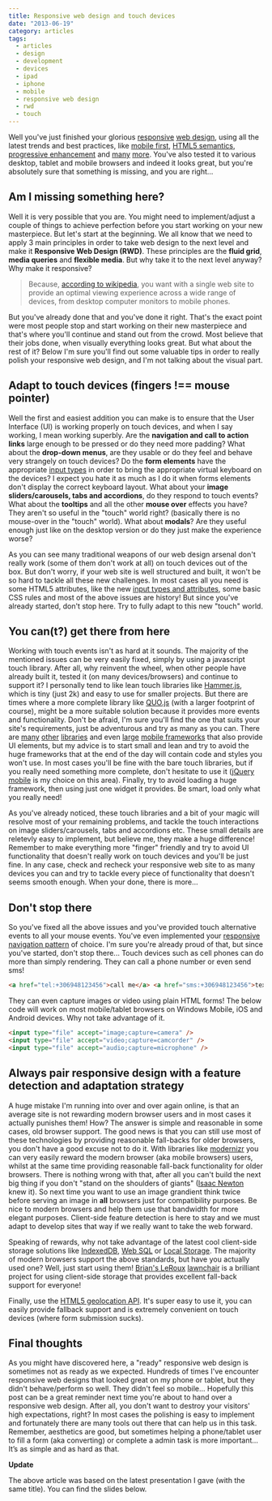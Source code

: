 ```yaml
---
title: Responsive web design and touch devices
date: "2013-06-19"
category: articles
tags:
  - articles
  - design
  - development
  - devices
  - ipad
  - iphone
  - mobile
  - responsive web design
  - rwd
  - touch
---
```


Well you've just finished your glorious [responsive](http://coding.smashingmagazine.com/2011/01/12/guidelines-for-responsive-web-design/) [web design](http://www.smashingmagazine.com/responsive-web-design-guidelines-tutorials/), using all the latest trends and best practices, like [mobile first](http://www.abookapart.com/products/mobile-first), [HTML5 semantics](http://coding.smashingmagazine.com/2011/11/18/html5-semantics/), [progressive enhancement](http://coding.smashingmagazine.com/2009/04/22/progressive-enhancement-what-it-is-and-how-to-use-it/) and [many](http://www.sitepoint.com/progressive-enhancement-graceful-degradation-basics/) [more](http://mobile.smashingmagazine.com/2011/07/22/responsive-web-design-techniques-tools-and-design-strategies/). You've also tested it to various desktop, tablet and mobile browsers and indeed it looks great, but you're absolutely sure that something is missing, and you are right...

## Am I missing something here?

Well it is very possible that you are. You might need to implement/adjust a couple of things to achieve perfection before you start working on your new masterpiece. But let's start at the beginning. We all know that we need to apply 3 main principles in order to take web design to the next level and make it **Responsive Web Design (RWD)**. These principles are the **fluid grid**, **media queries** and **flexible media**. But why take it to the next level anyway? Why make it responsive?

> Because, [according to wikipedia](http://en.wikipedia.org/wiki/Responsive_web_design "Responsive web design"), you want with a single web site to provide an optimal viewing experience across a wide range of devices, from desktop computer monitors to mobile phones.

But you've already done that and you've done it right. That's the exact point were most people stop and start working on their new masterpiece and that's where you'll continue and stand out from the crowd. Most believe that their jobs done, when visually everything looks great. But what about the rest of it? Below I'm sure you'll find out some valuable tips in order to really polish your responsive web design, and I'm not talking about the visual part.

## Adapt to touch devices (fingers !== mouse pointer)

Well the first and easiest addition you can make is to ensure that the User Interface (UI) is working properly on touch devices, and when I say working, I mean working superbly. Are the **navigation and call to action links** large enough to be pressed or do they need more padding? What about the **drop-down menus**, are they usable or do they feel and behave very strangely on touch devices? Do the **form elements** have the appropriate [input types](http://www.456bereastreet.com/archive/201004/html5_input_types/) in order to bring the appropriate virtual keyboard on the devices? I expect you hate it as much as I do it when forms elements don't display the correct keyboard layout. What about your **image sliders/carousels, tabs and accordions**, do they respond to touch events? What about the **tooltips** and all the other **mouse over** effects you have? They aren't so useful in the "touch" world right? (basically there is no mouse-over in the "touch" world). What about **modals**? Are they useful enough just like on the desktop version or do they just make the experience worse?

As you can see many traditional weapons of our web design arsenal don't really work (some of them don't work at all) on touch devices out of the box. But don't worry, if your web site is well structured and built, it won't be so hard to tackle all these new challenges. In most cases all you need is some HTML5 attributes, like the new [input types and attributes](http://diveintohtml5.info/forms.html), some basic CSS rules and most of the above issues are history! But since you've already started, don't stop here. Try to fully adapt to this new "touch" world.

## You can(t?) get there from here

Working with touch events isn't as hard at it sounds. The majority of the mentioned issues can be very easily fixed, simply by using a javascript touch library. After all, why reinvent the wheel, when other people have already built it, tested it (on many devices/browsers) and continue to support it? I personally tend to like lean touch libraries like [Hammer.js](http://eightmedia.github.com/hammer.js/), which is tiny (just 2k) and easy to use for smaller projects. But there are times where a more complete library like [QUO.js](http://quojs.tapquo.com/) (with a larger footprint of course), might be a more suitable solution because it provides more events and functionality. Don't be afraid, I'm sure you'll find the one that suits your site's requirements, just be adventurous and try as many as you can. There are [many](http://quojs.tapquo.com/) [other](http://jqtouch.com/) [libraries](http://www.iui-js.org/) and even [large](http://www.sencha.com/products/touch/) [mobile frameworks](http://jquerymobile.com/) that also provide UI elements, but my advice is to start small and lean and try to avoid the huge frameworks that at the end of the day will contain code and styles you won't use. In most cases you'll be fine with the bare touch libraries, but if you really need something more complete, don't hesitate to use it ([jQuery mobile](http://jquerymobile.com/) is my choice on this area). Finally, try to avoid loading a huge framework, then using just one widget it provides. Be smart, load only what you really need!

As you've already noticed, these touch libraries and a bit of your magic will resolve most of your remaining problems, and tackle the touch interactions on image sliders/carousels, tabs and accordions etc. These small details are reletevly easy to implement, but believe me, they make a huge difference! Remember to make everything more "finger" friendly and try to avoid UI functionality that doesn't really work on touch devices and you'll be just fine. In any case, check and recheck your responsive web site to as many devices you can and try to tackle every piece of functionality that doesn't seems smooth enough. When your done, there is more...

## Don't stop there

So you've fixed all the above issues and you've provided touch alternative events to all your mouse events. You've even implemented your [responsive navigation pattern](http://bradfrostweb.com/blog/web/responsive-nav-patterns/) of choice. I'm sure you're already proud of that, but since you've started, don't stop there... Touch devices such as cell phones can do more than simply rendering. They can call a phone number or even send sms!

```html
<a href="tel:+306948123456">call me</a> <a href="sms:+306948123456">text me</a>
```

They can even capture images or video using plain HTML forms! The below code will work on most mobile/tablet browsers on Windows Mobile, iOS and Android devices. Why not take advantage of it.

```html
<input type="file" accept="image;capture=camera" />
<input type="file" accept="video;capture=camcorder" />
<input type="file" accept="audio;capture=microphone" />
```

## Always pair responsive design with a feature detection and adaptation strategy

A huge mistake I'm running into over and over again online, is that an average site is not rewarding modern browser users and in most cases it actually punishes them! How? The answer is simple and reasonable in some cases, old browser support. The good news is that you can still use most of these technologies by providing reasonable fall-backs for older browsers, you don't have a good excuse not to do it. With libraries like [modernizr](http://modernizr.com) you can very easily reward the modern browser (aka mobile browsers) users, whilst at the same time providing reasonable fall-back functionality for older browsers. There is nothing wrong with that, after all you can't build the next big thing if you don't "stand on the shoulders of giants" ([Isaac Newton](http://en.wikipedia.org/wiki/Isaac_Newton) knew it). So next time you want to use an image grandient think twice before serving an image in **all** browsers just for compatibility purposes. Be nice to modern browsers and help them use that bandwidth for more elegant purposes. Client-side feature detection is here to stay and we must adapt to develop sites that way if we really want to take the web forward.

Speaking of rewards, why not take advantage of the latest cool client-side storage solutions like [IndexedDB](https://developer.mozilla.org/en-US/docs/IndexedDB), [Web SQL](http://www.w3.org/TR/webdatabase/) or [Local Storage](http://coding.smashingmagazine.com/2010/10/11/local-storage-and-how-to-use-it/). The majority of modern browsers support the above standards, but have you actually used one? Well, just start using them! [Brian's LeRoux](https://twitter.com/brianleroux) [lawnchair](http://brian.io/lawnchair/) is a brilliant project for using client-side storage that provides excellent fall-back support for everyone!

Finally, use the [HTML5 geolocation API](http://diveintohtml5.info/geolocation.html). It's super easy to use it, you can easily provide fallback support and is extremely convenient on touch devices (where form submission sucks).

## Final thoughts

As you might have discovered here, a "ready" responsive web design is sometimes not as ready as we expected. Hundreds of times I've encounter responsive web designs that looked great on my phone or tablet, but they didn't behave/perform so well. They didn't feel so mobile... Hopefully this post can be a great reminder next time you're about to hand over a responsive web design. After all, you don't want to destroy your visitors' high expectations, right? In most cases the polishing is easy to implement and fortunately there are many tools out there that can help us in this task. Remember, aesthetics are good, but sometimes helping a phone/tablet user to fill a form (aka converting) or complete a admin task is more important... It’s as simple and as hard as that.

**Update**

The above article was based on the latest presentation I gave (with the same title). You can find the slides below.

